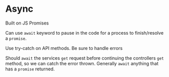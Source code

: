 # Async

Built on JS Promises

Can use `await` keyword to pause in the code for a process to finish/resolve a `promise`.

Use try-catch on API methods. Be sure to handle errors

Should `await` the services `get` request before continuing the controllers `get` method, so we can catch the error thrown. Generally `await` anything that has a `promise` returned.